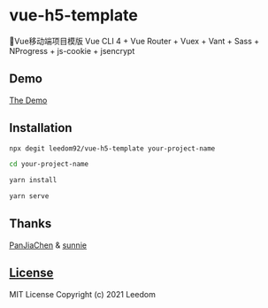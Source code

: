 # vue-h5-template
🍰Vue移动端项目模版 Vue CLI 4 + Vue Router + Vuex + Vant + Sass + NProgress + js-cookie + jsencrypt

## Demo
[The Demo](https://leedom.me/vue-h5-template/)

## Installation

```bash
npx degit leedom92/vue-h5-template your-project-name

cd your-project-name

yarn install

yarn serve
```

## Thanks
[PanJiaChen](https://github.com/PanJiaChen/vue-element-admin) & [sunnie](https://github.com/sunniejs/vue-h5-template) 

## [License](https://github.com/leedom92/vue-h5-template/blob/master/LICENSE)

MIT License Copyright (c) 2021 Leedom
